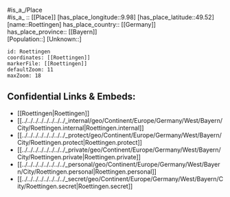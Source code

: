 ﻿---
location: [49.52,9.98] 
mapzoom: [7,12] 
mapmarker: city 
type: City
tags:
- geo/City


SpocWebEntityId: 33852
isDeleted: false
confidential: public

---
#is_a_/Place  
#is_a_ :: [[Place]] 
[has_place_longitude::9.98] 
[has_place_latitude::49.52] 
[name::Roettingen] 
has_place_country:: [[Germany]]  
has_place_province:: [[Bayern]]  
[Population::] 
[Unknown::] 


```leaflet
id: Roettingen
coordinates: [[Roettingen]] 
markerFile: [[Roettingen]] 
defaultZoom: 11 
maxZoom: 18
```


## Confidential Links & Embeds: 
- [[Roettingen|Roettingen]]  
- [[../../../../../../../../_internal/geo/Continent/Europe/Germany/West/Bayern/City/Roettingen.internal|Roettingen.internal]] 
- [[../../../../../../../../_protect/geo/Continent/Europe/Germany/West/Bayern/City/Roettingen.protect|Roettingen.protect]] 
- [[../../../../../../../../_private/geo/Continent/Europe/Germany/West/Bayern/City/Roettingen.private|Roettingen.private]] 
- [[../../../../../../../../_personal/geo/Continent/Europe/Germany/West/Bayern/City/Roettingen.personal|Roettingen.personal]] 
- [[../../../../../../../../_secret/geo/Continent/Europe/Germany/West/Bayern/City/Roettingen.secret|Roettingen.secret]] 
